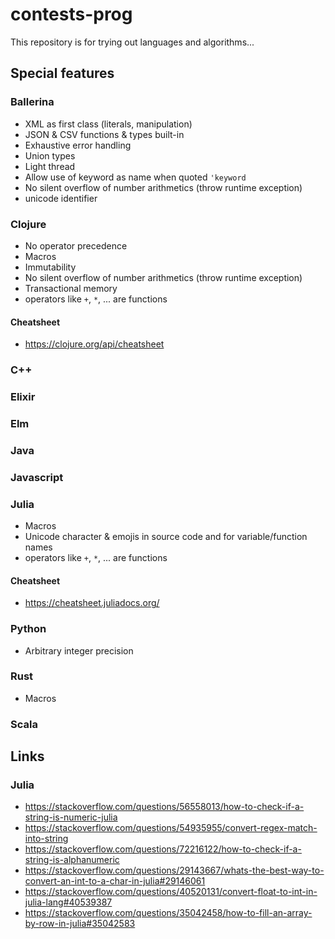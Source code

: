 # contests-prog

This repository is for trying out languages and algorithms...

## Special features

### Ballerina

- XML as first class (literals, manipulation)
- JSON & CSV functions & types built-in
- Exhaustive error handling
- Union types
- Light thread
- Allow use of keyword as name when quoted `'keyword`
- No silent overflow of number arithmetics (throw runtime exception)
- unicode identifier



### Clojure

- No operator precedence
- Macros
- Immutability
- No silent overflow of number arithmetics (throw runtime exception)
- Transactional memory
- operators like `+`, `*`, ... are functions

#### Cheatsheet
- https://clojure.org/api/cheatsheet

### C++

### Elixir

### Elm



### Java

### Javascript

### Julia

- Macros
- Unicode character & emojis in source code and for variable/function names
- operators like `+`, `*`, ... are functions

#### Cheatsheet
- https://cheatsheet.juliadocs.org/

### Python

- Arbitrary integer precision

### Rust

- Macros

### Scala


## Links

### Julia

- https://stackoverflow.com/questions/56558013/how-to-check-if-a-string-is-numeric-julia
- https://stackoverflow.com/questions/54935955/convert-regex-match-into-string
- https://stackoverflow.com/questions/72216122/how-to-check-if-a-string-is-alphanumeric
- https://stackoverflow.com/questions/29143667/whats-the-best-way-to-convert-an-int-to-a-char-in-julia#29146061
- https://stackoverflow.com/questions/40520131/convert-float-to-int-in-julia-lang#40539387
- https://stackoverflow.com/questions/35042458/how-to-fill-an-array-by-row-in-julia#35042583









